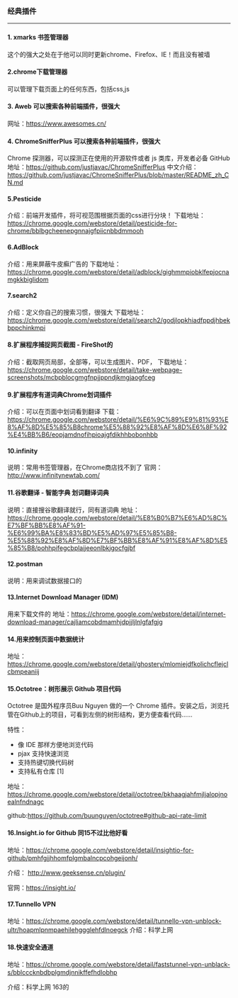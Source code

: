 ### 经典插件
---
#### 1. xmarks  书签管理器
这个的强大之处在于他可以同时更新chrome、Firefox、IE！而且没有被墙

#### 2.chrome下载管理器
可以管理下载页面上的任何东西，包括css,js

#### 3. Aweb 可以搜索各种前端插件，很强大
网址：https://www.awesomes.cn/

#### 4. ChromeSnifferPlus 可以搜索各种前端插件，很强大 
Chrome 探测器，可以探测正在使用的开源软件或者 js 类库，开发者必备
GitHub地址：https://github.com/justjavac/ChromeSnifferPlus
中文介绍：https://github.com/justjavac/ChromeSnifferPlus/blob/master/README_zh_CN.md

#### 5.Pesticide
介绍：前端开发插件，将可视范围根据页面的css进行分块！
下载地址：https://chrome.google.com/webstore/detail/pesticide-for-chrome/bblbgcheenepgnnajgfpiicnbbdmmooh

#### 6.AdBlock
介绍：用来屏蔽牛皮癣广告的
下载地址：https://chrome.google.com/webstore/detail/adblock/gighmmpiobklfepjocnamgkkbiglidom

#### 7.search2
介绍：定义你自己的搜索习惯，很强大
下载地址：https://chrome.google.com/webstore/detail/search2/godjlopkhiadfppdjhbekbppchinkmpi

#### 8.扩展程序捕捉网页截图 - FireShot的
介绍：截取网页局部，全部等，可以生成图片、PDF，
下载地址：https://chrome.google.com/webstore/detail/take-webpage-screenshots/mcbpblocgmgfnpjjppndjkmgjaogfceg

#### 9.扩展程序有道词典Chrome划词插件
介绍：可以在页面中划词看到翻译
下载：https://chrome.google.com/webstore/detail/%E6%9C%89%E9%81%93%E8%AF%8D%E5%85%B8chrome%E5%88%92%E8%AF%8D%E6%8F%92%E4%BB%B6/eopjamdnofihpioajgfdikhhbobonhbb

#### 10.infinity
说明：常用书签管理器，在Chrome商店找不到了
官网：http://www.infinitynewtab.com/

#### 11.谷歌翻译 - 智能字典 划词翻译词典
说明：直接搜谷歌翻译就行，同有道词典
地址：https://chrome.google.com/webstore/detail/%E8%B0%B7%E6%AD%8C%E7%BF%BB%E8%AF%91-%E6%99%BA%E8%83%BD%E5%AD%97%E5%85%B8-%E5%88%92%E8%AF%8D%E7%BF%BB%E8%AF%91%E8%AF%8D%E5%85%B8/pohhpifegcbplaijeeonlbkjgocfgjbf

#### 12.postman
说明：用来调试数据接口的

#### 13.Internet Download Manager (IDM)
用来下载文件的
地址：https://chrome.google.com/webstore/detail/internet-download-manager/cajliamcobdmamhjdpjjljlnlgfafgjg

#### 14.用来控制页面中数据统计
地址：https://chrome.google.com/webstore/detail/ghostery/mlomiejdfkolichcflejclcbmpeaniij

#### 15.Octotree：树形展示 Github 项目代码
Octotree 是国外程序员Buu Nguyen 做的一个 Chrome 插件。安装之后，浏览托管在Github上的项目，可看到左侧的树形结构，更方便查看代码…… 

特性：

- 像 IDE 那样方便地浏览代码
- pjax 支持快速浏览
- 支持热键切换代码树
- 支持私有仓库 [1]

地址：https://chrome.google.com/webstore/detail/octotree/bkhaagjahfmjljalopjnoealnfndnagc

github:https://github.com/buunguyen/octotree#github-api-rate-limit


#### 16.Insight.io for Github 同15不过比他好看
地址：https://chrome.google.com/webstore/detail/insightio-for-github/pmhfgjjhhomfplgmbalncpcohgeijonh/

介绍：
http://www.geeksense.cn/plugin/

官网：https://insight.io/


#### 17.Tunnello VPN
地址：https://chrome.google.com/webstore/detail/tunnello-vpn-unblock-ultr/hoapmlpnmpaehilehggglehfdlnoegck
介绍：科学上网

#### 18.快速安全通道
地址：https://chrome.google.com/webstore/detail/faststunnel-vpn-unblack-s/bblcccknbdbplgmdjnnikffefhdlobhp

介绍：科学上网 163的


